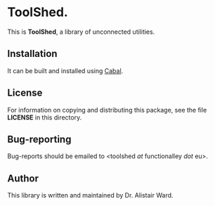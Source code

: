 # **ToolShed**.

This is **ToolShed**, a library of unconnected utilities.

## Installation

It can be built and installed using [Cabal](https://www.haskell.org/cabal/users-guide/installing-packages.html).

## License

For information on copying and distributing this package, see the file **LICENSE** in this directory.

## Bug-reporting

Bug-reports should be emailed to <toolshed *at* functionalley *dot* eu>.

## Author

This library is written and maintained by Dr. Alistair Ward.

